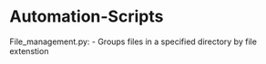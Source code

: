 # Automation-Scripts
File_management.py:
    - Groups files in a specified directory by file extenstion

